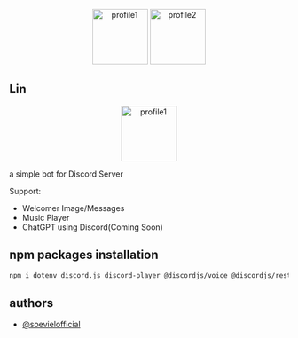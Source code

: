 <p align="center" width="100%">
    <img height="100px" src="https://i.imgur.com/wQFA35d.png" alt="profile1">
    <img height="100px" src="https://assets-global.website-files.com/6257adef93867e50d84d30e2/636e0b5061df29d55a92d945_full_logo_blurple_RGB.svg" alt="profile2">
</p>

## Lin
<p align="center" width="100%">
    <img height="100px" src="https://i.imgur.com/wQFA35d.png" alt="profile1">
</p>
a simple bot for Discord Server

Support:
- Welcomer Image/Messages
- Music Player
- ChatGPT using Discord(Coming Soon)

## npm packages installation

```bash
npm i dotenv discord.js discord-player @discordjs/voice @discordjs/rest @discordjs/opus @discordjs/builders
```
## authors

- [@soevielofficial](https://github.com/soevielofficial)
